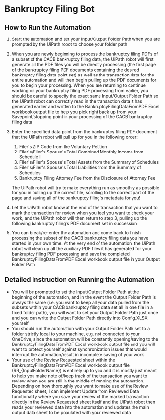 # Bankruptcy Filing Bot

## How to Run the Automation
1. Start the automation and set your Input/Output Folder Path when you are prompted by the UiPath robot to choose your folder path
1. When you are newly beginning to process the bankruptcy filing PDFs of a subset of the CACB bankruptcy filing data, the UiPath robot will first generate all the PDF files you will be directly processing (the first page of the bankruptcy filing PDF documents containing the desired bankruptcy filing data point set) as well as the transaction data for the entire automation and will then begin pulling up the PDF documents for you to begin your processing. When you are returning to continue working on your bankruptcy filing PDF processing from earlier, you should be careful to specify the exact same Input/Output Folder Path so the UiPath robot can correctly read in the transaction data it has generated earlier and written to the BankruptcyFilingDataFromPDF Excel workbook output file to help you pick right back up from your Savepoint/stopping point in your processing of the CACB bankruptcy filing data
1. Enter the specified data point from the bankruptcy filing PDF document that the UiPath robot will pull up for you in the following order:
    1. Filer's ZIP Code from the Voluntary Petition
    1. Filer's/Filer's Spouse's Total Combined Monthly Income from Schedule I
    1. Filer's/Filer's Spouse's Total Assets from the Summary of Schedules
    1. Filer's/Filer's Spouse's Total Liabilities from the Summary of Schedules
    1. Bankruptcy Filing Attorney Fee from the Disclosure of Attorney Fee

   The UiPath robot will try to make everything run as smoothly as possible for you in pulling up the correct file, scrolling to the correct part of the page and saving all of the bankruptcy filing's metadata for you!
1. Let the UiPath robot know at the end of the transaction that you want to mark the transaction for review when you feel you want to check your work, and the UiPath robot will then return to step 3, pulling up the following bankruptcy filing's PDF document set in succession
1. You can break/re-enter the automation and come back to finish processing the subset of the CACB bankruptcy filing data you have started in your own time. At the very end of the automation, the UiPath robot will clean up all the auxiliary PDF files it has generated for your bankruptcy filing PDF processing and save the completed BankruptcyFilingDataFromPDF Excel workbook output file in your Output Folder Path

## Detailed Instruction on Running the Automation
* You will be prompted to set the Input/Output Folder Path at the beginning of the automation, and in the event the Output Folder Path is always the same (i.e. you want to keep all your data pulled from the subsets within your CACB bankruptcy filing data set all in one file in a fixed folder path), you will want to set your Output Folder Path just once and you can write the Output Folder Path directly into Config.XLSX yourself
* You should run the automation with your Output Folder Path set to a folder strictly local to your machine, e.g. not connected to your OneDrive, since the automation will be constantly opening/saving to the BankruptcyFilingDataFromPDF Excel workbook output file and you will want to protect yourself against synchronization issues that would interrupt the automation/result in incomplete saving of your work
* Your use of the Review Requested sheet within the BankruptcyFilingDataFromPDF Excel workbook output file (RR_{InputFolderName}) is entirely up to you and it is mostly just meant to help you make note of/keep track of the transaction you want to review when you are still in the middle of running the automation. Depending on how thoroughly you want to make use of the Review Requested sheet, I can implement Update from Reviewed Data functionality where you save your review of the marked transaction directly in the Review Requested sheet itself and the UiPath robot then reads your reviewed data into the automation and updates the main output data sheet to be populated with your reviewed data